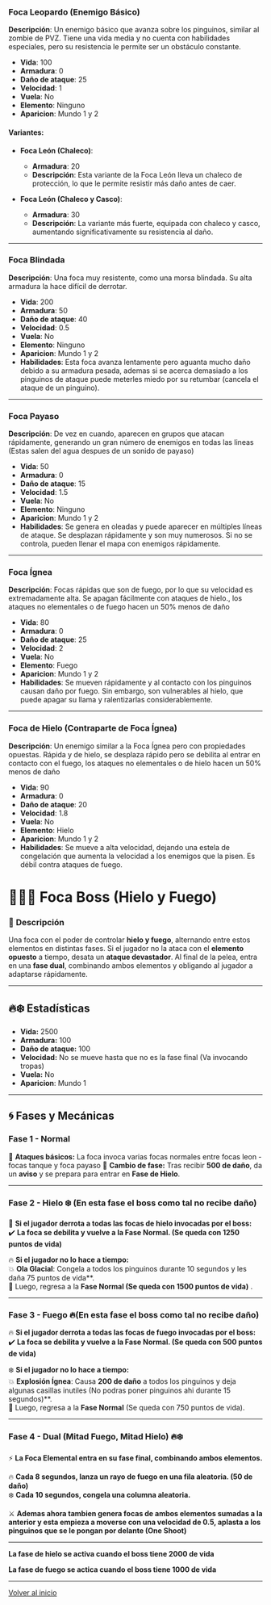 ### Foca Leopardo (Enemigo Básico)
**Descripción**: Un enemigo básico que avanza sobre los pinguinos, similar al zombie de PVZ. Tiene una vida media y no cuenta con habilidades especiales, pero su resistencia le permite ser un obstáculo constante.

- **Vida**: 100
- **Armadura**: 0
- **Daño de ataque**: 25
- **Velocidad**: 1
- **Vuela**: No
- **Elemento**: Ninguno
- **Aparicion**: Mundo 1 y 2

#### Variantes:
- **Foca León (Chaleco)**:
  - **Armadura**: 20
  - **Descripción**: Esta variante de la Foca León lleva un chaleco de protección, lo que le permite resistir más daño antes de caer.

- **Foca León (Chaleco y Casco)**:
  - **Armadura**: 30
  - **Descripción**: La variante más fuerte, equipada con chaleco y casco, aumentando significativamente su resistencia al daño.

---

### Foca Blindada
**Descripción**: Una foca muy resistente, como una morsa blindada. Su alta armadura la hace difícil de derrotar.

- **Vida**: 200
- **Armadura**: 50
- **Daño de ataque**: 40
- **Velocidad**: 0.5
- **Vuela**: No
- **Elemento**: Ninguno
- **Aparicion**: Mundo 1 y 2
- **Habilidades**: Esta foca avanza lentamente pero aguanta mucho daño debido a su armadura pesada, ademas si se acerca demasiado a los pinguinos de ataque puede meterles miedo por su retumbar (cancela el ataque de un pinguino).

---

### Foca Payaso
**Descripción**: De vez en cuando, aparecen en grupos que atacan rápidamente, generando un gran número de enemigos en todas las lineas (Estas salen del agua despues de un sonido de payaso)

- **Vida**: 50
- **Armadura**: 0
- **Daño de ataque**: 15
- **Velocidad**: 1.5
- **Vuela**: No
- **Elemento**: Ninguno
- **Aparicion**: Mundo 1 y 2
- **Habilidades**: Se genera en oleadas y puede aparecer en múltiples líneas de ataque. Se desplazan rápidamente y son muy numerosos. Si no se controla, pueden llenar el mapa con enemigos rápidamente.

---

### Foca Ígnea
**Descripción**: Focas rápidas que son de fuego, por lo que su velocidad es extremadamente alta. Se apagan fácilmente con ataques de hielo., los ataques no elementales o de fuego hacen un 50% menos de daño

- **Vida**: 80
- **Armadura**: 0
- **Daño de ataque**: 25
- **Velocidad**: 2
- **Vuela**: No
- **Elemento**: Fuego
- **Aparicion**: Mundo 1 y 2
- **Habilidades**: Se mueven rápidamente y al contacto con los pinguinos causan daño por fuego. Sin embargo, son vulnerables al hielo, que puede apagar su llama y ralentizarlas considerablemente.
  
---

### Foca de Hielo (Contraparte de Foca Ígnea)
**Descripción**: Un enemigo similar a la Foca Ígnea pero con propiedades opuestas. Rápida y de hielo, se desplaza rápido pero se debilita al entrar en contacto con el fuego, los ataques no elementales o de hielo hacen un 50% menos de daño

- **Vida**: 90
- **Armadura**: 0
- **Daño de ataque**: 20
- **Velocidad**: 1.8
- **Vuela**: No
- **Elemento**: Hielo
- **Aparicion**: Mundo 1 y 2
- **Habilidades**: Se mueve a alta velocidad, dejando una estela de congelación que aumenta la velocidad a los enemigos que la pisen. Es débil contra ataques de fuego.


# 🐻‍❄️🔥 Foca Boss (Hielo y Fuego)

### 📜 **Descripción**
Una foca con el poder de controlar **hielo y fuego**, alternando entre estos elementos en distintas fases. Si el jugador no la ataca con el **elemento opuesto** a tiempo, desata un **ataque devastador**. Al final de la pelea, entra en una **fase dual**, combinando ambos elementos y obligando al jugador a adaptarse rápidamente.

---

## 🔥❄️ **Estadísticas**
- **Vida:** 2500  
- **Armadura:** 100  
- **Daño de ataque:** 100  
- **Velocidad:** No se mueve hasta que no es la fase final (Va invocando tropas)  
- **Vuela:** No
- **Aparicion**: Mundo 1

---

## 🌀 **Fases y Mecánicas**

### **Fase 1 - Normal**
🔹 **Ataques básicos:** La foca invoca varias focas normales entre focas leon - focas tanque y foca payaso
🔹 **Cambio de fase:** Tras recibir **500 de daño**, da un **aviso** y se prepara para entrar en **Fase de Hielo**.  

---

### **Fase 2 - Hielo ❄️** (En esta fase el boss como tal no recibe daño)
🧊 **Si el jugador derrota a todas las focas de hielo invocadas por el boss:**  
✔️ **La foca se debilita y vuelve a la Fase Normal. (Se queda con 1250 puntos de vida)**  

🔥 **Si el jugador no lo hace a tiempo:**  
💥 **Ola Glacial**: Congela a todos los pinguinos durante 10 segundos y les daña 75 puntos de vida**.  
🔄 Luego, regresa a la **Fase Normal (Se queda con 1500 puntos de vida)** .  

---

### **Fase 3 - Fuego 🔥**(En esta fase el boss como tal no recibe daño)
🔥 **Si el jugador derrota a todas las focas de fuego invocadas por el boss:**  
✔️ **La foca se debilita y vuelve a la Fase Normal. (Se queda con 500 puntos de vida)**  

❄️ **Si el jugador no lo hace a tiempo:**  
💥 **Explosión Ígnea**: Causa **200 de daño** a todos los pinguinos y deja algunas casillas inutiles (No podras poner pinguinos ahi durante 15 segundos)**.  
🔄 Luego, regresa a la **Fase Normal** (Se queda con 750 puntos de vida).  

---

### **Fase 4 - Dual (Mitad Fuego, Mitad Hielo) 🔥❄️**
⚡ **La Foca Elemental entra en su fase final, combinando ambos elementos.**  

🔥 **Cada 8 segundos, lanza un rayo de fuego en una fila aleatoria. (50 de daño)**  
❄️ **Cada 10 segundos, congela una columna aleatoria.**  

⚔️ **Ademas ahora tambien genera focas de ambos elementos sumadas a la anterior y esta empieza a moverse con una velocidad de 0.5, aplasta a los pinguinos que se le pongan por delante (One Shoot)**  

---

**La fase de hielo se activa cuando el boss tiene 2000 de vida**

**La fase de fuego se actica cuando el boss tiene 1000 de vida**

---
[Volver al inicio](../README.md)
